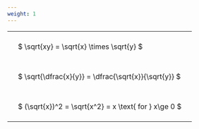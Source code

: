 ```yaml
---
weight: 1
---
```


<style type="text/css">
#T_9e52b th.col_heading {
  text-align: left;
  font-size: 1em;
}
#T_9e52b td {
  text-align: left;
  font-size: 1em;
  padding: 1.5em;
}
</style>
<table id="T_9e52b">
  <thead>
  </thead>
  <tbody>
    <tr>
      <td id="T_9e52b_row0_col0" class="data row0 col0" >$ \sqrt{xy} = \sqrt{x} \times \sqrt{y} $</td>
    </tr>
    <tr>
      <td id="T_9e52b_row1_col0" class="data row1 col0" >$ \sqrt{\dfrac{x}{y}} = \dfrac{\sqrt{x}}{\sqrt{y}} $</td>
    </tr>
    <tr>
      <td id="T_9e52b_row2_col0" class="data row2 col0" >$ (\sqrt{x})^2 = \sqrt{x^2} = x \text{ for } x\ge 0 $</td>
    </tr>
  </tbody>
</table>
